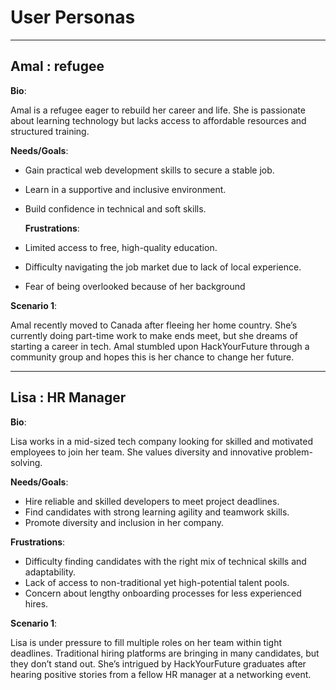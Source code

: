 # User Personas

---

## Amal : refugee

**Bio**:

Amal is a refugee eager to rebuild her career and life. She is passionate about
learning technology but lacks access to affordable resources and structured
training.

**Needs/Goals**:

- Gain practical web development skills to secure a stable job.
- Learn in a supportive and inclusive environment.
- Build confidence in technical and soft skills.

  **Frustrations**:

- Limited access to free, high-quality education.
- Difficulty navigating the job market due to lack of local experience.
- Fear of being overlooked because of her background

**Scenario 1**:

Amal recently moved to Canada after fleeing her home country. She’s currently
doing part-time work to make ends meet, but she dreams of starting a career in
tech. Amal stumbled upon HackYourFuture through a community group and hopes this
is her chance to change her future.

---

## Lisa : HR Manager

**Bio**:

Lisa works in a mid-sized tech company looking for skilled and motivated
employees to join her team. She values diversity and innovative problem-solving.

**Needs/Goals**:

- Hire reliable and skilled developers to meet project deadlines.
- Find candidates with strong learning agility and teamwork skills.
- Promote diversity and inclusion in her company.

**Frustrations**:

- Difficulty finding candidates with the right mix of technical skills and
  adaptability.
- Lack of access to non-traditional yet high-potential talent pools.
- Concern about lengthy onboarding processes for less experienced hires.

**Scenario 1**:

Lisa is under pressure to fill multiple roles on her team within tight
deadlines. Traditional hiring platforms are bringing in many candidates, but
they don’t stand out. She’s intrigued by HackYourFuture graduates after hearing
positive stories from a fellow HR manager at a networking event.
